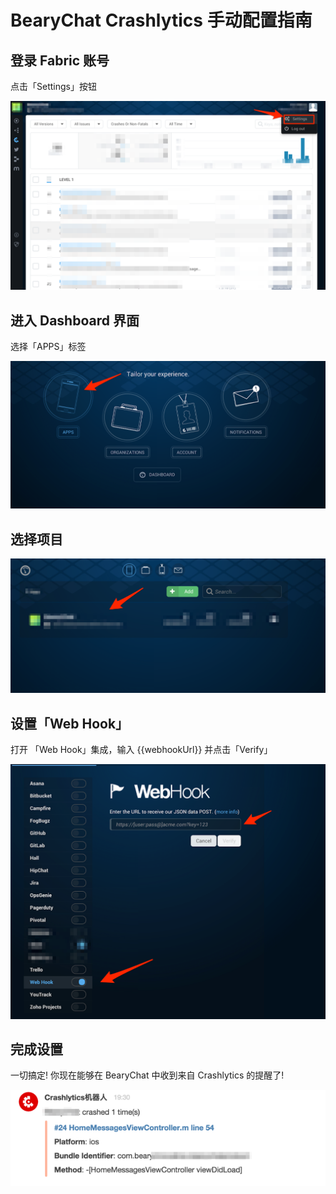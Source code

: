 # BearyChat Crashlytics 手动配置指南

## 登录 Fabric 账号

点击「Settings」按钮

![](/tutorials/image/crashlytics_settings.png)

##  进入 Dashboard 界面

选择「APPS」标签

![](/tutorials/image/crashlytics_dashboard.png)

## 选择项目

![](/tutorials/image/crashlytics_select_app.png)

##  设置「Web Hook」

打开 「Web Hook」集成，输入 {{webhookUrl}} 并点击「Verify」

![](/tutorials/image/crashlytics_webhook.png)

## 完成设置

一切搞定! 你现在能够在 BearyChat 中收到来自 Crashlytics 的提醒了!

![](/tutorials/image/crashlytics_in_bearychat.png)
